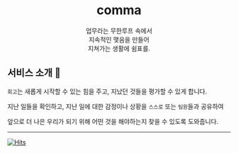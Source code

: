 <h1 align="middle"> comma</h1>

 <p align="middle">업무라는 무한루프 속에서 <br> 지속적인 맺음을 만들어 <br> 지쳐가는 생활에 쉼표를.</p>


## 서비스 소개 📝

`회고`는 새롭게 시작할 수 있는 힘을 주고, 지났던 것들을 평가할 수 있게 합니다.

지난 일들을 확인하고, 지난 일에 대한 감정이나 상황을 `스스로` 또는 `팀원`들과 공유하여

앞으로 더 나은 우리가 되기 위해 어떤 것을 해야하는지 찾을 수 있도록 도와줍니다.


 ---


[![Hits](https://hits.seeyoufarm.com/api/count/incr/badge.svg?url=https%3A%2F%2Fgithub.com%2Fdonggi-lee-bit%2Fcomma&count_bg=%2379C83D&title_bg=%23555555&icon=&icon_color=%23E7E7E7&title=hits&edge_flat=false)](https://hits.seeyoufarm.com)
